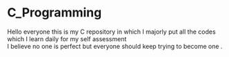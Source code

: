 # C_Programming
Hello everyone this is my C repository in which I majorly put all the codes which I learn daily for my self assessment <br>I believe no one is perfect but everyone should keep trying to become one .
